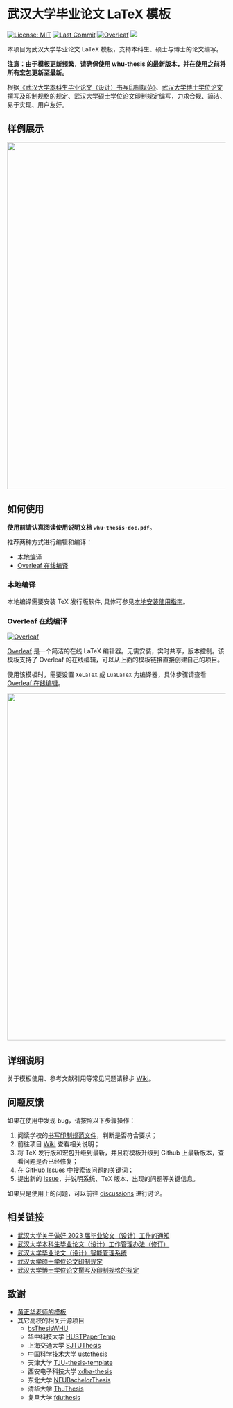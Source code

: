 # 武汉大学毕业论文 LaTeX 模板

[![License: MIT](https://img.shields.io/badge/License-MIT-yellow.svg)](https://opensource.org/licenses/MIT)
[![Last Commit](https://img.shields.io/github/last-commit/whutug/whu-thesis.svg)](https://github.com/whutug/whu-thesis/commits/)
[![Overleaf](https://img.shields.io/badge/overleaf-whuthesis-green.svg)](https://www.overleaf.com/latex/templates/wuhan-university-latex-undergraduate-thesis-template/kpystysgbgmr)
[![](https://github.com/whutug/whu-thesis/workflows/LaTeX%20Compile/badge.svg)](https://github.com/whutug/whu-thesis/actions)

本项目为武汉大学毕业论文 LaTeX 模板，支持本科生、硕士与博士的论文编写。

**注意：由于模板更新频繁，请确保使用 whu-thesis 的最新版本，并在使用之前将所有宏包更新至最新。**

根据[《武汉大学本科生毕业论文（设计）书写印制规范》](https://github.com/mtobeiyf/whu-thesis/files/4638713/default.pdf)、[武汉大学博士学位论文撰写及印制规格的规定](https://gs.whu.edu.cn/info/1022/3231.htm)、[武汉大学硕士学位论文印制规定](https://gs.whu.edu.cn/info/1022/3235.htm)编写，力求合规、简洁、易于实现、用户友好。

## 样例展示

<p style="align:center;">
  <img src="https://user-images.githubusercontent.com/5097752/55679059-f250d300-5936-11e9-8dfe-937a64a0c6bf.png" width="800px">
</p>


## 如何使用

**使用前请认真阅读使用说明文档 `whu-thesis-doc.pdf`**。

推荐两种方式进行编辑和编译：

* [本地编译](#本地编译)
* [Overleaf 在线编译](#overleaf-在线编译)

### 本地编译

本地编译需要安装 TeX 发行版软件, 具体可参见[本地安装使用指南](https://github.com/mtobeiyf/whu-thesis/wiki/%E6%9C%AC%E5%9C%B0%E5%AE%89%E8%A3%85%E4%B8%8E%E7%BC%96%E8%AF%91)。

### Overleaf 在线编译

[![Overleaf](https://img.shields.io/badge/overleaf-whuthesis-green.svg)](https://www.overleaf.com/latex/templates/wuhan-university-latex-undergraduate-thesis-template/kpystysgbgmr)

[Overleaf](https://www.overleaf.com/) 是一个简洁的在线 LaTeX 编辑器。无需安装，实时共享，版本控制。该模板支持了 Overleaf 的在线编辑，可以从上面的模板链接直接创建自己的项目。

使用该模板时，需要设置 `XeLaTeX` 或 `LuaLaTeX` 为编译器，具体步骤请查看 [Overleaf 在线编辑](https://github.com/mtobeiyf/whu-thesis/wiki/Overleaf-%E5%9C%A8%E7%BA%BF%E7%BC%96%E8%BE%91)。

<p style="align:center;">
  <img src="https://user-images.githubusercontent.com/5097752/55882483-319d4f00-5bd7-11e9-86ff-687106144e16.png" width="800px">
</p>

## 详细说明

关于模板使用、参考文献引用等常见问题请移步 [Wiki](https://github.com/mtobeiyf/whu-thesis/wiki)。

## 问题反馈

如果在使用中发现 bug，请按照以下步骤操作：

1. 阅读学校的[书写印制规范文件](https://github.com/mtobeiyf/whu-thesis/files/4638713/default.pdf)，判断是否符合要求；
2. 前往项目 [Wiki](https://github.com/mtobeiyf/whu-thesis/wiki) 查看相关说明；
3. 将 TeX 发行版和宏包升级到最新，并且将模板升级到 Github 上最新版本，查看问题是否已经修复；
4. 在 [GitHub Issues](https://github.com/mtobeiyf/whu-thesis/issues) 中搜索该问题的关键词；
5. 提出新的 [Issue](https://github.com/mtobeiyf/whu-thesis/issues)，并说明系统、TeX 版本、出现的问题等关键信息。

如果只是使用上的问题，可以前往 [discussions](https://github.com/whutug/whu-thesis/discussions) 进行讨论。

## 相关链接

* [武汉大学关于做好 2023 届毕业论文（设计）工作的通知](https://uc.whu.edu.cn/info/1520/15421.htm)
* [武汉大学本科生毕业论文（设计）工作管理办法（修订）](https://uc.whu.edu.cn/xs/bylw_sj_.htm)
* [武汉大学毕业论文（设计）智能管理系统](http://210.42.121.231/bysj/)
* [武汉大学硕士学位论文印制规定](https://gs.whu.edu.cn/info/1022/3235.htm)
* [武汉大学博士学位论文撰写及印制规格的规定](https://gs.whu.edu.cn/info/1022/3231.htm)


## 致谢

+ [黄正华老师的模板](http://aff.whu.edu.cn/huangzh/)
+ 其它高校的相关开源项目
  * [bsThesisWHU](https://github.com/csarron/bsThesisWHU)
  * 华中科技大学 [HUSTPaperTemp](https://github.com/skinaze/HUSTPaperTemp)
  * 上海交通大学 [SJTUThesis](https://github.com/sjtug/SJTUThesis)
  * 中国科学技术大学 [ustcthesis](https://github.com/ustctug/ustcthesis)
  * 天津大学 [TJU-thesis-template](https://github.com/liangzhenduo0608/TJU-thesis-template)
  * 西安电子科技大学 [xdba-thesis](https://github.com/xdlinux/xdba-thesis)
  * 东北大学 [NEUBachelorThesis](https://github.com/tzaiyang/NEUBachelorThesis)
  * 清华大学 [ThuThesis](https://github.com/tuna/thuthesis)
  * 复旦大学 [fduthesis](https://github.com/stone-zeng/fduthesis)
